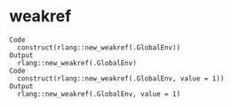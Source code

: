 # weakref

    Code
      construct(rlang::new_weakref(.GlobalEnv))
    Output
      rlang::new_weakref(.GlobalEnv)
    Code
      construct(rlang::new_weakref(.GlobalEnv, value = 1))
    Output
      rlang::new_weakref(.GlobalEnv, value = 1)

